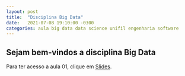 ```yaml
---
layout: post
title:  "Disciplina Big Data"
date:   2021-07-08 19:10:00 -0300
categories: aula big data data science unifil engenharia software
---
```

## Sejam bem-vindos a disciplina **Big Data**

Para ter acesso a aula 01, clique em [Slides][aula01].

[aula01]: /unifil/big-data/slides/aula01/index.html
